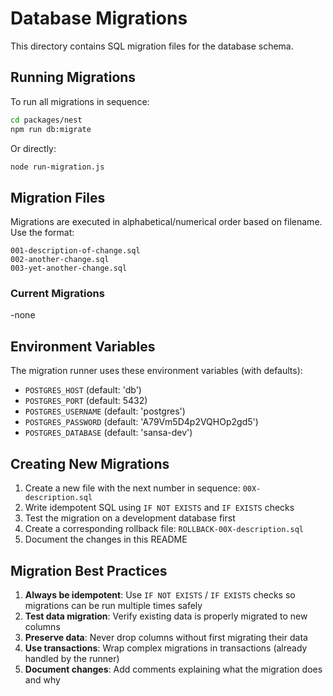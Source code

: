 # Database Migrations

This directory contains SQL migration files for the database schema.

## Running Migrations

To run all migrations in sequence:

```bash
cd packages/nest
npm run db:migrate
```

Or directly:

```bash
node run-migration.js
```

## Migration Files

Migrations are executed in alphabetical/numerical order based on filename. Use the format:

```
001-description-of-change.sql
002-another-change.sql
003-yet-another-change.sql
```

### Current Migrations

-none

## Environment Variables

The migration runner uses these environment variables (with defaults):

- `POSTGRES_HOST` (default: 'db')
- `POSTGRES_PORT` (default: 5432)
- `POSTGRES_USERNAME` (default: 'postgres')
- `POSTGRES_PASSWORD` (default: 'A79Vm5D4p2VQHOp2gd5')
- `POSTGRES_DATABASE` (default: 'sansa-dev')

## Creating New Migrations

1. Create a new file with the next number in sequence: `00X-description.sql`
2. Write idempotent SQL using `IF NOT EXISTS` and `IF EXISTS` checks
3. Test the migration on a development database first
4. Create a corresponding rollback file: `ROLLBACK-00X-description.sql`
5. Document the changes in this README

## Migration Best Practices

1. **Always be idempotent**: Use `IF NOT EXISTS` / `IF EXISTS` checks so migrations can be run multiple times safely
2. **Test data migration**: Verify existing data is properly migrated to new columns
3. **Preserve data**: Never drop columns without first migrating their data
4. **Use transactions**: Wrap complex migrations in transactions (already handled by the runner)
5. **Document changes**: Add comments explaining what the migration does and why

